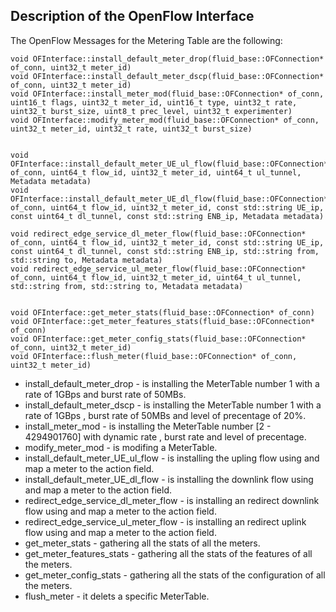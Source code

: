## Description of the OpenFlow Interface

The OpenFlow Messages for the Metering Table are the following:
```
void OFInterface::install_default_meter_drop(fluid_base::OFConnection* of_conn, uint32_t meter_id)
void OFInterface::install_default_meter_dscp(fluid_base::OFConnection* of_conn, uint32_t meter_id)
void OFInterface::install_meter_mod(fluid_base::OFConnection* of_conn, uint16_t flags, uint32_t meter_id, uint16_t type, uint32_t rate, uint32_t burst_size, uint8_t prec_level, uint32_t experimenter)
void OFInterface::modify_meter_mod(fluid_base::OFConnection* of_conn, uint32_t meter_id, uint32_t rate, uint32_t burst_size)


void OFInterface::install_default_meter_UE_ul_flow(fluid_base::OFConnection* of_conn, uint64_t flow_id, uint32_t meter_id, uint64_t ul_tunnel, Metadata metadata)
void OFInterface::install_default_meter_UE_dl_flow(fluid_base::OFConnection* of_conn, uint64_t flow_id, uint32_t meter_id, const std::string UE_ip, const uint64_t dl_tunnel, const std::string ENB_ip, Metadata metadata)

void redirect_edge_service_dl_meter_flow(fluid_base::OFConnection* of_conn, uint64_t flow_id, uint32_t meter_id, const std::string UE_ip, const uint64_t dl_tunnel, const std::string ENB_ip, std::string from, std::string to, Metadata metadata)
void redirect_edge_service_ul_meter_flow(fluid_base::OFConnection* of_conn, uint64_t flow_id, uint32_t meter_id, uint64_t ul_tunnel, std::string from, std::string to, Metadata metadata)


void OFInterface::get_meter_stats(fluid_base::OFConnection* of_conn)
void OFInterface::get_meter_features_stats(fluid_base::OFConnection* of_conn)
void OFInterface::get_meter_config_stats(fluid_base::OFConnection* of_conn, uint32_t meter_id)
void OFInterface::flush_meter(fluid_base::OFConnection* of_conn, uint32_t meter_id)

```
 - install_default_meter_drop 		- is installing the MeterTable number 1 with a rate of 1GBps and burst rate of 50MBs.
 - install_default_meter_dscp 		- is installing the MeterTable number 1 with a rate of 1GBps , burst rate of 50MBs and level of precentage of 20%.
 - install_meter_mod 	      		- is installing the MeterTable number [2 - 4294901760] with dynamic rate , burst rate and level of precentage.
 - modify_meter_mod	      		- is modifing a MeterTable.
 - install_default_meter_UE_ul_flow 	- is installing the upling flow using and map a meter to the action field.
 - install_default_meter_UE_dl_flow	- is installing the downlink flow using and map a meter to the action field.
 - redirect_edge_service_dl_meter_flow  - is installing an redirect downlink flow using and map a meter to the action field.
 - redirect_edge_service_ul_meter_flow  - is installing an redirect uplink flow using and map a meter to the action field.
 - get_meter_stats 			- gathering all the stats of all the meters.
 - get_meter_features_stats		- gathering all the stats of the features of all the meters.
 - get_meter_config_stats		- gathering all the stats of the configuration of all the meters.
 - flush_meter				- it delets a specific MeterTable.


